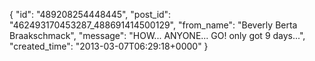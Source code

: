  {
   "id": "489208254448445",
   "post_id": "462493170453287_488691414500129",
   "from_name": "Beverly Berta Braakschmack",
   "message": "HOW... ANYONE... GO! only got 9 days...",
   "created_time": "2013-03-07T06:29:18+0000"
 }

